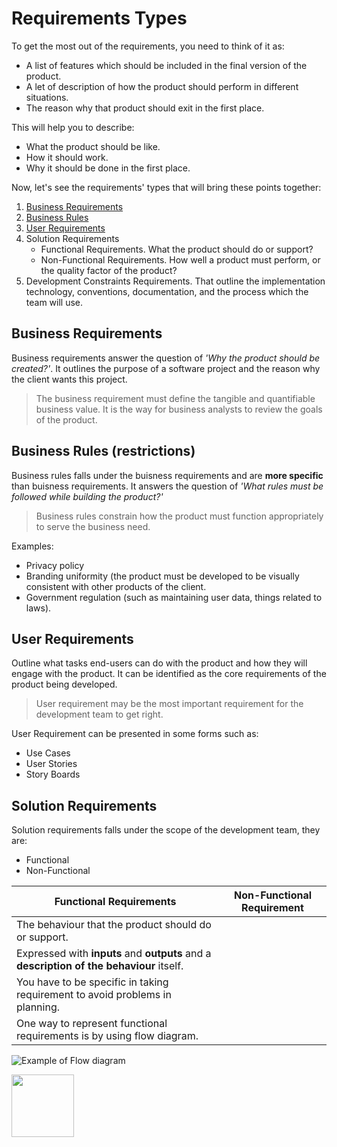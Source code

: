 # Requirements Types
To get the most out of the requirements, you need to think of it as:
- A list of features which should be included in the final version of the product.
- A let of description of how the product should perform in different situations.
- The reason why that product should exit in the first place.

This will help you to describe:
- What the product should be like.
- How it should work.
- Why it should be done in the first place.

Now, let's see the requirements' types that will bring these points together:

1. [Business Requirements](https://github.com/SG-Eddin/Technical-Documentation-Best-Practices/blob/main/Requirements/Requirements-Types.md#business-requirements)
2. [Business Rules](https://github.com/SG-Eddin/Technical-Documentation-Best-Practices/blob/main/Requirements/Requirements-Types.md#business-rules-restrictions)
3. [User Requirements](https://github.com/SG-Eddin/Technical-Documentation-Best-Practices/blob/main/Requirements/Requirements-Types.md#user-requirements) 
4. Solution Requirements
   - Functional Requirements. What the product should do or support?
   - Non-Functional Requirements. How well a product must perform, or the quality factor of the product?
5. Development Constraints Requirements. That outline the implementation technology, conventions, documentation, and the process which the team will use.

## Business Requirements
Business requirements answer the question of *'Why the product should be created?'*. It outlines the purpose of a software project and the reason why the client wants this project.

> The business requirement must define the tangible and quantifiable business value.
> It is the way for business analysts to review the goals of the product.

## Business Rules (restrictions)
Business rules falls under the buisness requirements and are **more specific** than buisness requirements. 
It answers the question of *'What rules must be followed while building the product?'*
> Business rules constrain how the product must function appropriately to serve the business need.

Examples:
- Privacy policy
- Branding uniformity (the product must be developed to be visually consistent with other products of the client.
- Government regulation (such as maintaining user data, things related to laws).

## User Requirements
Outline what tasks end-users can do with the product and how they will engage with the product.
It can be identified as the core requirements of the product being developed.

> User requirement may be the most important requirement for the development team to get right.

User Requirement can be presented in some forms such as:
- Use Cases
- User Stories
- Story Boards

## Solution Requirements
Solution requirements falls under the scope of the development team, they are:
- Functional
- Non-Functional

Functional Requirements | Non-Functional Requirement
------------------------|---------------------------
The behaviour that the product should do or support.|
Expressed with **inputs** and **outputs** and a **description of the behaviour** itself. | 
You have to be specific in taking requirement to avoid problems in planning.|
One way to represent functional requirements is by using flow diagram.|
![Example of Flow diagram](https://user-images.githubusercontent.com/60129693/112129821-7bb74980-8bd0-11eb-9f25-d825061733c8.jpg) 



<img src="https://user-images.githubusercontent.com/60129693/112129821-7bb74980-8bd0-11eb-9f25-d825061733c8.jpg" width="100" height="100">






